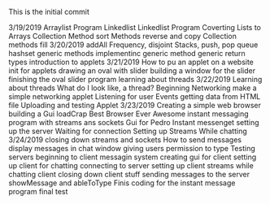 This is the initial commit

3/19/2019   Arraylist Program
            Linkedlist
            Linkedlist Program
            Coverting Lists to Arrays
            Collection Method sort
            Methods reverse and copy
            Collection methods fill
3/20/2019   addAll
            Frequency, disjoint
            Stacks, push, pop
            queue
            hashset
            generic methods
            implementinc generic method
            generic return types
            introduction to applets
3/21/2019   How to pu an applet on a website
            init for applets
            drawing an oval with slider
            building a window for the slider
            finishing the oval slider program
            learning about threads
3/22/2019   Learning about threads
            What do I look like, a thread?
            Beginning Networking
            make a simple networking applet
            Listening for user Events
            getting data from HTML file
            Uploading and testing Applet
3/23/2019   Creating a simple web browser
            building a Gui
            loadCrap
            Best Browser Ever
            Awesome instant messaging program with streams ans sockets
            Gui for Pedro Instant messenget
            setting up the server
            Waiting for connection
            Setting up Streams
            While chatting
3/24/2019  closing down streams and sockets
            How to send messages
            display messages in chat window
            giving users permission to type
            Testing servers
            beginning to client messagin system
            creating gui for client
            setting up client for chatting
            connecting to server
            setting up client streams
            while chatting client
            closing down client stuff
            sending messages to the server
            showMessage and ableToType
            Finis coding for the instant message program
            final test









